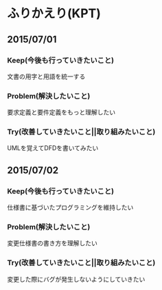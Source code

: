 # ふりかえり(KPT)

## 2015/07/01

### Keep(今後も行っていきたいこと)
文書の用字と用語を統一する

### Problem(解決したいこと)
要求定義と要件定義をもっと理解したい

### Try(改善していきたいこと||取り組みたいこと)
UMLを覚えてDFDを書いてみたい

## 2015/07/02

### Keep(今後も行っていきたいこと)
仕様書に基づいたプログラミングを維持したい

### Problem(解決したいこと)
変更仕様書の書き方を理解したい

### Try(改善していきたいこと||取り組みたいこと)
変更した際にバグが発生しないようにしていきたい

